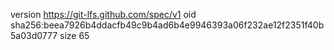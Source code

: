version https://git-lfs.github.com/spec/v1
oid sha256:beea7926b4ddacfb49c9b4ad6b4e9946393a06f232ae12f2351f40b5a03d0777
size 65
